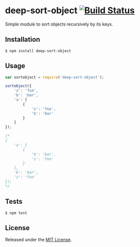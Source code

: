 # deep-sort-object [![Build Status](https://travis-ci.org/IndigoUnited/node-deep-sort-object.svg?branch=master)](https://travis-ci.org/IndigoUnited/node-deep-sort-object)


Simple module to sort objects recursively by its keys.


## Installation

`$ npm install deep-sort-object`


## Usage

```js
var sortobject = require('deep-sort-object');

sortobject({
    'z': 'foo',
    'b': 'bar',
    'a': [
        {
            'z': 'foo',
            'b': 'bar'
        }
    ]
});

/*
{
    'a': [
        {
            'b': 'bar',
            'z': 'foo'
        }
    ],
    'b': 'bar',
    'z': 'foo'
});
*/
```

## Tests

`$ npm test`


## License

Released under the [MIT License](http://www.opensource.org/licenses/mit-license.php).

